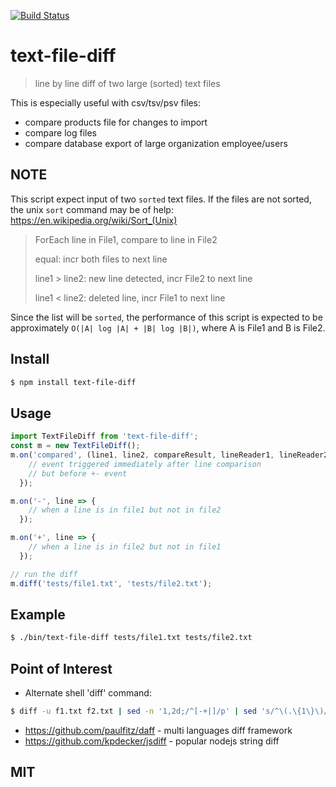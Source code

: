 [![Build Status](https://travis-ci.org/niiknow/text-file-diff.svg?branch=master)](https://travis-ci.org/niiknow/text-file-diff)
# text-file-diff
> line by line diff of two large (sorted) text files

This is especially useful with csv/tsv/psv files:
- compare products file for changes to import
- compare log files 
- compare database export of large organization employee/users 

## NOTE

This script expect input of two `sorted` text files.  If the files are not sorted, the unix `sort` command may be of help: https://en.wikipedia.org/wiki/Sort_(Unix)

> ForEach line in File1, compare to line in File2
> 
>   equal: incr both files to next line
>   
>   line1 > line2: new line detected, incr File2 to next line
>   
>   line1 < line2: deleted line, incr File1 to next line

Since the list will be `sorted`, the performance of this script is expected to be approximately `O(|A| log |A| + |B| log |B|)`, where A is File1 and B is File2.

## Install

```bash
$ npm install text-file-diff
```

## Usage
```js
import TextFileDiff from 'text-file-diff';
const m = new TextFileDiff();
m.on('compared', (line1, line2, compareResult, lineReader1, lineReader2) => {
    // event triggered immediately after line comparison
    // but before +- event
  });

m.on('-', line => {
    // when a line is in file1 but not in file2
  });

m.on('+', line => {
    // when a line is in file2 but not in file1
  });

// run the diff
m.diff('tests/file1.txt', 'tests/file2.txt');
```

## Example
```bash
$ ./bin/text-file-diff tests/file1.txt tests/file2.txt
```

## Point of Interest

* Alternate shell 'diff' command:
```bash
$ diff -u f1.txt f2.txt | sed -n '1,2d;/^[-+|]/p' | sed 's/^\(.\{1\}\)/\1|/'
```

* https://github.com/paulfitz/daff - multi languages diff framework
* https://github.com/kpdecker/jsdiff - popular nodejs string diff

## MIT
